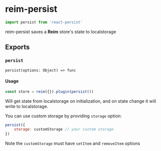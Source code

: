 # reim-persist

```javascript
import persist from 'react-persist'
```

reim-persist saves a **Reim** store's state to localstorage

## Exports

### `persist`

`persist(options: Object) => func`

#### Usage

```javascript
const store = reim({}).plugin(persist())
```

Will get state from localstorage on initialization, and on state change it will write to localstorage.

You can use custom storage by providing `storage` option:

```javascript
persist({
    storage: customStorage // your custom storage
})
```

Note the `customStorage` must have `setItem` and `removeItem` options

